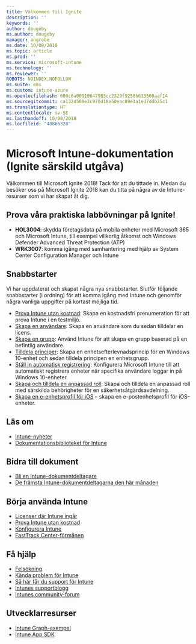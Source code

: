 ```yaml
---
title: Välkommen till Ignite
description: ''
keywords: ''
author: dougeby
ms.author: dougeby
manager: angrobe
ms.date: 10/08/2018
ms.topic: article
ms.prod: ''
ms.service: microsoft-intune
ms.technology: ''
ms.reviewer: ''
ROBOTS: NOINDEX,NOFOLLOW
ms.suite: ems
ms.custom: intune-azure
ms.openlocfilehash: 600c6a00910647983cc2329f9256b613560aaf14
ms.sourcegitcommit: ca132d509e3c978d18e50eac89e1a1ed7ddb25c1
ms.translationtype: HT
ms.contentlocale: sv-SE
ms.lasthandoff: 10/08/2018
ms.locfileid: "48866328"
---
```

# <a name="microsoft-intune-documentation-40ignite-special-edition41"></a>Microsoft Intune-dokumentation &#40;Ignite särskild utgåva&#41;
Välkommen till Microsoft Ignite 2018! Tack för att du tittade in. Medan du besöker oss på Microsoft Ignite 2018 kan du titta på några av de Intune-resurser som vi har skapat åt dig.

## <a name="try-our-hands-on-labs-at-ignite"></a>Prova våra praktiska labbövningar på Ignite!
- **HOL3004**: skydda företagsdata på mobila enheter med Microsoft 365 och Microsoft Intune, till exempel villkorlig åtkomst och Windows Defender Advanced Threat Protection (ATP)
- **WRK3007**: komma igång med samhantering med hjälp av System Center Configuration Manager och Intune

## <a name="quickstarts"></a>Snabbstarter
Vi har uppdaterat och skapat några nya snabbstarter. Slutför följande snabbstarter (i ordning) för att komma igång med Intune och genomför några vanliga uppgifter på kortast möjliga tid.

- [Prova Intune utan kostnad](free-trial-sign-up.md): Skapa en kostnadsfri prenumeration för att prova Intune i en testmiljö.    
- [Skapa en användare](quickstart-create-user.md): Skapa en användare som du sedan tilldelar en licens.
- [Skapa en grupp](quickstart-create-group.md): Använd Intune för att skapa en grupp baserad på en befintlig användare.
- [Tilldela principer](get-started-policies.md): Skapa en enhetsefterlevnadsprincip för en Windows 10-enhet och sedan tilldela principen en enhetsgrupp.
- [Ställ in automatisk registrering](quickstart-setup-auto-enrollment.md): Konfigurera Microsoft Intune till att automatiskt registrera enheter när specifika användare loggar in på Windows 10-enheter.
- [Skapa och tilldela en anpassad roll](quickstart-create-custom-role.md): Skapa och tilldela en anpassad roll med särskilda behörigheter för en säkerhetsåtgärdsavdelning. 
- [Skapa en e-enhetsprofil för iOS](quickstart-email-profile.md) – skapa en e-postenhetsprofil för iOS-enheter.

## <a name="learn"></a>Läs om
- [Intune-nyheter](whats-new.md)
- [Dokumentationsbiblioteket för Intune](https://docs.microsoft.com/intune/)

## <a name="contribute-to-docs"></a>Bidra till dokument
- [Bli en Intune-dokumentdeltagare](https://github.com/MicrosoftDocs/IntuneDocs/blob/master/README.md)  
- [De främsta Intune-dokumentdeltagarna den här månaden](https://github.com/MicrosoftDocs/IntuneDocs/graphs/contributors?from=2018-09-01&to=2018-11-30&type=c)  

## <a name="start-using-intune"></a>Börja använda Intune
- [Licenser där Intune ingår](licenses.md)
- [Prova Intune utan kostnad](free-trial-sign-up.md)
- [Konfigurera Intune](setup-steps.md)
- [FastTrack Center-förmånen](https://docs.microsoft.com/enterprise-mobility-security/Solutions/enterprise-mobility-fasttrack-program)

## <a name="get-help"></a>Få hjälp
- [Felsökning](help-desk-operators.md)
- [Kända problem för Intune](known-issues.md)
- [Så här får du support för Intune](get-support.md)
- [Intunes supportblogg](https://blogs.technet.microsoft.com/intunesupport/)
- [Intunes community-forum](https://techcommunity.microsoft.com/t5/Enterprise-Mobility-Security/ct-p/EMS)

## <a name="developer-resources"></a>Utvecklarresurser
- [Intune Graph-exempel](https://github.com/microsoftgraph/powershell-intune-samples)
- [Intune App SDK](app-sdk-get-started.md)
